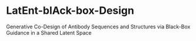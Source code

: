 # LatEnt-blAck-box-Design
Generative Co-Design of Antibody Sequences and Structures via Black-Box Guidance in a Shared Latent Space
